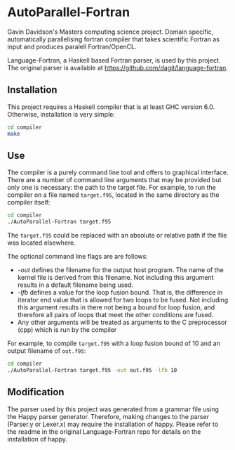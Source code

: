 # AutoParallel-Fortran
Gavin Davidson's Masters computing science project. Domain specific, automatically parallelising fortran compiler that takes scientific Fortran as input and produces paralell Fortran/OpenCL.

Language-Fortran, a Haskell based Fortran parser, is used by this project. The original parser is available at https://github.com/dagit/language-fortran.

## Installation

This project requires a Haskell compiler that is at least GHC version 6.0. Otherwise, installation is very simple:

```bash
cd compiler
make
```

## Use

The compiler is a purely command line tool and offers to graphical interface. There are a number of command line arguments that may be provided but only one is necessary: the path to the target file. For example, to run the compiler on a file named `target.f95`, located in the same directory as the compiler itself:

```bash
cd compiler
./AutoParallel-Fortran target.f95
```

The `target.f95` could be replaced with an absolute or relative path if the file was located elsewhere.

The optional command line flags are are follows:
- *-out* defines the filename for the output host program. The name of the kernel file is derived from this filename. Not including this argument results in a default filename being used.
- *-lfb* defines a value for the loop fusion bound. That is, the difference in iterator end value that is allowed for two loops to be fused. Not including this argument results in there not being a bound for loop fusion, and therefore all pairs of loops that meet the other conditions are fused.
- Any other arguments will be treated as arguments to the C preprocessor (cpp) which is run by the compiler

For example, to compile `target.f95` with a loop fusion bound of 10 and an output filename of `out.f95`:

```bash
cd compiler
./AutoParallel-Fortran target.f95 -out out.f95 -lfb 10
```

## Modification

The parser used by this project was generated from a grammar file using the Happy parser generator. Therefore, making changes to the parser (Parser.y or Lexer.x) may require the installation of happy. Please refer to the readme in the original Language-Fortran repo for details on the installation of happy.
